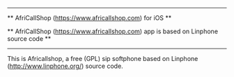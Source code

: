 ********************************
** AfriCallShop (https://www.africallshop.com) for iOS **

** AfriCallShop (https://www.africallshop.com) app is based on Linphone source code **
********************************

This is Africallshop, a free (GPL) sip softphone based on Linphone (http://www.linphone.org/) source code.
